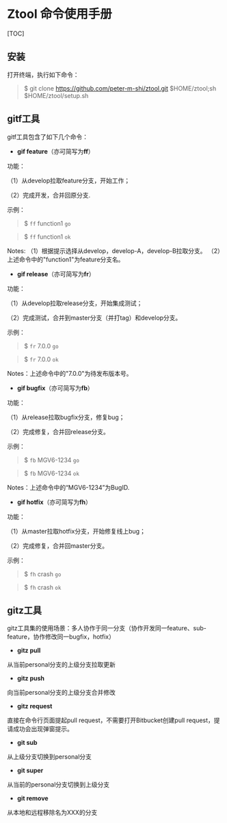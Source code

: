 # Ztool 命令使用手册 

[TOC]

## 安装

打开终端，执行如下命令：

>$ git clone https://github.com/peter-m-shi/ztool.git $HOME/ztool;sh $HOME/ztool/setup.sh


## gitf工具

gitf工具包含了如下几个命令：


* **gif feature**（亦可简写为**ff**）



功能：



（1）从develop拉取feature分支，开始工作；

（2）完成开发，合并回原分支.



示例：



>$ `ff` function1 `go`

>$ `ff` function1 `ok`

Notes:
（1）根据提示选择从develop，develop-A，develop-B拉取分支。
（2）上述命令中的"function1"为feature分支名。


* **gif release**（亦可简写为**fr**）



功能：



（1）从develop拉取release分支，开始集成测试；

（2）完成测试，合并到master分支（并打tag）和develop分支。



示例：



>$ `fr` 7.0.0 `go`

>$ `fr` 7.0.0 `ok`



Notes：上述命令中的"7.0.0"为待发布版本号。



* **gif bugfix**（亦可简写为**fb**）



功能：



（1）从release拉取bugfix分支，修复bug；

（2）完成修复，合并回release分支。



示例：



> $ `fb` MGV6-1234 `go`



> $ `fb` MGV6-1234 `ok`



Notes：上述命令中的“MGV6-1234”为BugID.



* **gif hotfix**（亦可简写为**fh**）



功能：



（1）从master拉取hotfix分支，开始修复线上bug；

（2）完成修复，合并回master分支。



示例：



>$ `fh` crash `go`



>$ `fh` crash `ok`



## gitz工具

gitz工具集的使用场景：多人协作于同一分支（协作开发同一feature、sub-feature，协作修改同一bugfix，hotfix）



* **gitz pull**



从当前personal分支的上级分支拉取更新



* **gitz push**



向当前personal分支的上级分支合并修改



* **gitz request**



直接在命令行页面提起pull request，不需要打开Bitbucket创建pull request，提请成功会出现弹窗提示。



* **git sub**



从上级分支切换到personal分支



* **git super**



从当前的personal分支切换到上级分支



* **git remove**



从本地和远程移除名为XXX的分支

